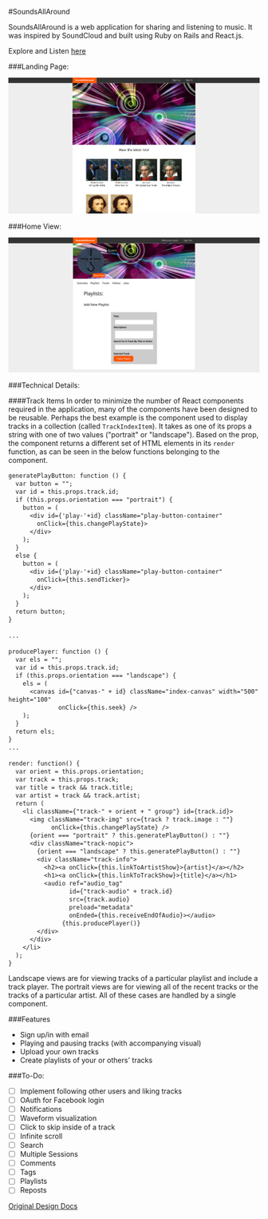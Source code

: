 #SoundsAllAround

SoundsAllAround is a web application for sharing and listening to music. It was
 inspired by SoundCloud and built using Ruby on Rails and React.js.

Explore and Listen [here](http://www.soundsallaround.space/)

###Landing Page:

![landing]

###Home View:

![userhome]

###Technical Details:

####Track Items
In order to minimize the number of React components required in the application,
 many of the components have been designed to be reusable. Perhaps the best example
 is the component used to display tracks in a collection (called `TrackIndexItem`).
 It takes as one of its props a string with one of two values ("portrait" or "landscape").
 Based on the prop, the component returns a different set of HTML elements in its
 `render` function, as can be seen in the below functions belonging to the component.

```
generatePlayButton: function () {
  var button = "";
  var id = this.props.track.id;
  if (this.props.orientation === "portrait") {
    button = (
      <div id={'play-'+id} className="play-button-container"
        onClick={this.changePlayState}>
      </div>
    );
  }
  else {
    button = (
      <div id={'play-'+id} className="play-button-container"
        onClick={this.sendTicker}>
      </div>
    );
  }
  return button;
}

...

producePlayer: function () {
  var els = "";
  var id = this.props.track.id;
  if (this.props.orientation === "landscape") {
    els = (
      <canvas id={"canvas-" + id} className="index-canvas" width="500" height="100"
              onClick={this.seek} />
    );
  }
  return els;
}
...

render: function() {
  var orient = this.props.orientation;
  var track = this.props.track;
  var title = track && track.title;
  var artist = track && track.artist;
  return (
    <li className={"track-" + orient + " group"} id={track.id}>
      <img className="track-img" src={track ? track.image : ""}
            onClick={this.changePlayState} />
      {orient === "portrait" ? this.generatePlayButton() : ""}
      <div className="track-nopic">
        {orient === "landscape" ? this.generatePlayButton() : ""}
        <div className="track-info">
          <h2><a onClick={this.linkToArtistShow}>{artist}</a></h2>
          <h1><a onClick={this.linkToTrackShow}>{title}</a></h1>
          <audio ref="audio_tag"
                 id={"track-audio" + track.id}
                 src={track.audio}
                 preload="metadata"
                 onEnded={this.receiveEndOfAudio}></audio>
               {this.producePlayer()}
        </div>
      </div>
    </li>
  );
}
```

Landscape views are for viewing tracks of a particular playlist and include a track
 player. The portrait views are for viewing all of the recent tracks or the tracks
 of a particular artist. All of these cases are handled by a single component.  


###Features
* Sign up/in with email
* Playing and pausing tracks (with accompanying visual)
* Upload your own tracks
* Create playlists of your or others' tracks

###To-Do:
* [ ] Implement following other users and liking tracks
* [ ] OAuth for Facebook login
* [ ] Notifications
* [ ] Waveform visualization
* [ ] Click to skip inside of a track
* [ ] Infinite scroll
* [ ] Search
* [ ] Multiple Sessions
* [ ] Comments
* [ ] Tags
* [ ] Playlists
* [ ] Reposts

[Original Design Docs](./docs/README.md)

[landing]: ./docs/images/landing.png
[userhome]: ./docs/images/userhome.png
